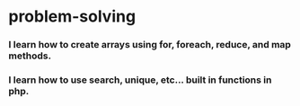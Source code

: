 # problem-solving

### I learn how to create arrays using for, foreach, reduce, and map methods.

### I learn how to use search, unique, etc... built in functions in php.
